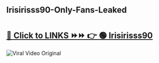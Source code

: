 
 ## Irisirisss90-Only-Fans-Leaked

# <h2><a href="https://clipsfans.com/Irisirisss90&ref=git">🔗 Click to LINKS ⏩⏩ 👉 🟢 Irisirisss90 </a></h2>

<a href="https://clipsfans.com/Irisirisss90&ref=git" rel="nofollow" data-target="animated-image.originalLink"><img src="https://i.ibb.co.com/xMMVF88/686577567.gif" alt="Viral Video Original" style="max-width: 100%; display: inline-block;" data-target="animated-image.originalImage"></a>
